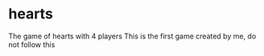 # hearts
The game of hearts with 4 players
This is the first game created by me, do not follow this
